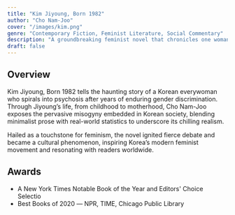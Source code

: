 ```yaml
---
title: "Kim Jiyoung, Born 1982"
author: "Cho Nam-Joo"
cover: "/images/kim.png"
genre: "Contemporary Fiction, Feminist Literature, Social Commentary"
description: "A groundbreaking feminist novel that chronicles one woman’s life under systemic misogyny in South Korea, sparking a global conversation on gender inequality."
draft: false
---
```


## Overview
Kim Jiyoung, Born 1982 tells the haunting story of a Korean everywoman who spirals into psychosis after years of enduring gender discrimination. Through Jiyoung’s life, from childhood to motherhood, Cho Nam-Joo exposes the pervasive misogyny embedded in Korean society, blending minimalist prose with real-world statistics to underscore its chilling realism.

Hailed as a touchstone for feminism, the novel ignited fierce debate and became a cultural phenomenon, inspiring Korea’s modern feminist movement and resonating with readers worldwide.

## Awards
- A New York Times Notable Book of the Year and Editors' Choice Selectio
- Best Books of 2020 ― NPR, TIME, Chicago Public Library

